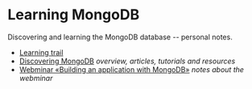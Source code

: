 Learning MongoDB
================

Discovering and learning the MongoDB database -- personal notes.

* [Learning trail](https://github.com/olange/learning-mongodb/wiki/Learning-Trail-·-MongoDB)
* [Discovering MongoDB](https://github.com/olange/learning-mongodb/wiki/Discovering-MongoDB) _overview, articles, tutorials and resources_
* [Webminar «Building an application with MongoDB»](https://github.com/olange/learning-mongodb/wiki/Building-an-application-with-MongoDB%C2%A0·%C2%A0Webminar) _notes about the webminar_


